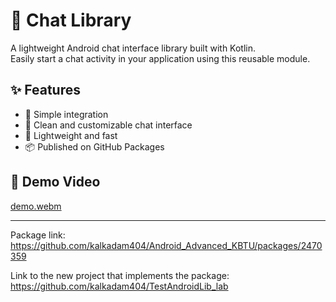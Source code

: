 # 📱 Chat Library

A lightweight Android chat interface library built with Kotlin.  
Easily start a chat activity in your application using this reusable module.

## ✨ Features


- 🔌 Simple integration
- 💬 Clean and customizable chat interface
- 🚀 Lightweight and fast
- 📦 Published on GitHub Packages

## 🎥 Demo Video 
[demo.webm](https://github.com/user-attachments/assets/da62148c-0193-41a1-beff-dc251708d4a1)

---
Package link:
https://github.com/kalkadam404/Android_Advanced_KBTU/packages/2470359

Link to the new project that implements the package: 
https://github.com/kalkadam404/TestAndroidLib_lab
